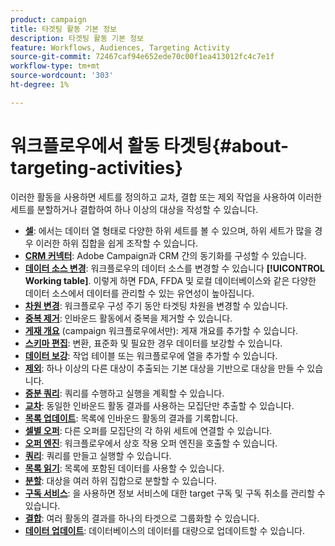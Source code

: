 ```yaml
---
product: campaign
title: 타겟팅 활동 기본 정보
description: 타겟팅 활동 기본 정보
feature: Workflows, Audiences, Targeting Activity
source-git-commit: 72467caf94e652ede70c00f1ea413012fc4c7e1f
workflow-type: tm+mt
source-wordcount: '303'
ht-degree: 1%

---
```


# 워크플로우에서 활동 타겟팅{#about-targeting-activities}

이러한 활동을 사용하면 세트를 정의하고 교차, 결합 또는 제외 작업을 사용하여 이러한 세트를 분할하거나 결합하여 하나 이상의 대상을 작성할 수 있습니다.

* **[셀](cells.md)**: 에서는 데이터 열 형태로 다양한 하위 세트를 볼 수 있으며, 하위 세트가 많을 경우 이러한 하위 집합을 쉽게 조작할 수 있습니다.
* **[CRM 커넥터](crm-connector.md)**: Adobe Campaign과 CRM 간의 동기화를 구성할 수 있습니다.
* **[데이터 소스 변경](change-data-source.md)**: 워크플로우의 데이터 소스를 변경할 수 있습니다 **[!UICONTROL Working table]**. 이렇게 하면 FDA, FFDA 및 로컬 데이터베이스와 같은 다양한 데이터 소스에서 데이터를 관리할 수 있는 유연성이 높아집니다.
* **[차원 변경](change-dimension.md)**: 워크플로우 구성 주기 동안 타겟팅 차원을 변경할 수 있습니다.
* **[중복 제거](deduplication.md)**: 인바운드 활동에서 중복을 제거할 수 있습니다.
* **[게재 개요](delivery-outline.md)** (campaign 워크플로우에서만): 게재 개요를 추가할 수 있습니다.
* **[스키마 편집](edit-schema.md)**: 변환, 표준화 및 필요한 경우 데이터를 보강할 수 있습니다.
* **[데이터 보강](enrichment.md)**: 작업 테이블 또는 워크플로우에 열을 추가할 수 있습니다.
* **[제외](exclusion.md)**: 하나 이상의 다른 대상이 추출되는 기본 대상을 기반으로 대상을 만들 수 있습니다.
* **[증분 쿼리](incremental-query.md)**: 쿼리를 수행하고 실행을 계획할 수 있습니다.
* **[교차](intersection.md)**: 동일한 인바운드 활동 결과를 사용하는 모집단만 추출할 수 있습니다.
* **[목록 업데이트](list-update.md)**: 목록에 인바운드 활동의 결과를 기록합니다.
* **[셀별 오퍼](offers-by-cell.md)**: 다른 오퍼를 모집단의 각 하위 세트에 연결할 수 있습니다.
* **[오퍼 엔진](offer-engine.md)**: 워크플로우에서 상호 작용 오퍼 엔진을 호출할 수 있습니다.
* **[쿼리](query.md)**: 쿼리를 만들고 실행할 수 있습니다.
* **[목록 읽기](read-list.md)**: 목록에 포함된 데이터를 사용할 수 있습니다.
* **[분할](split.md)**: 대상을 여러 하위 집합으로 분할할 수 있습니다.
* **[구독 서비스](subscription-services.md)**: 을 사용하면 정보 서비스에 대한 target 구독 및 구독 취소를 관리할 수 있습니다.
* **[결합](union.md)**: 여러 활동의 결과를 하나의 타겟으로 그룹화할 수 있습니다.
* **[데이터 업데이트](update-data.md)**: 데이터베이스의 데이터를 대량으로 업데이트할 수 있습니다.

